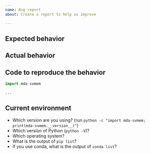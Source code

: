 ```yaml
---
name: Bug report
about: Create a report to help us improve

---
```


## Expected behavior ##

<!-- A clear and concise description of what you want to do and what you think should happen. (Code to reproduce the behavior can be added below). -->


## Actual behavior ##

<!-- What happened instead. Add as much detail as you can. Include (copy and paste) stack traces and any output. -->


## Code to reproduce the behavior ##

<!-- Show us how to reproduce the failure. If you can, use trajectory files from the test data. Use the code snipped below as a starting point. -->

``` python
import mda-svmem

...

```

## Current environment ##

- Which version are you using? (run `python -c "import mda-svmem; print(mda-svmem.__version__)"`)
- Which version of Python (`python -V`)?
- Which operating system?
- What is the output of `pip list`?
- If you use conda, what is the output of `conda list`?